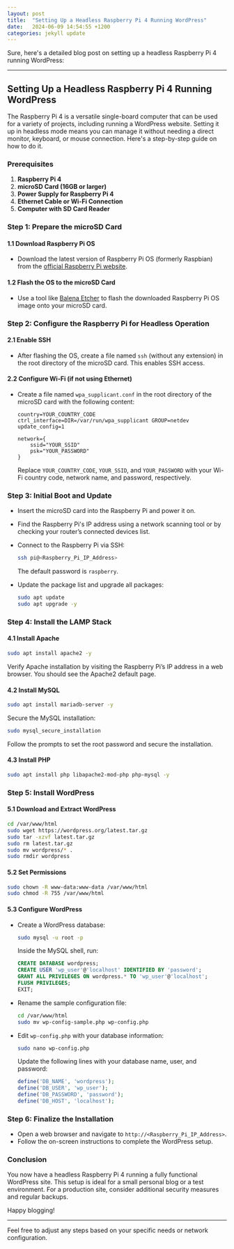 ```yaml
---
layout: post
title:  "Setting Up a Headless Raspberry Pi 4 Running WordPress"
date:   2024-06-09 14:54:55 +1200
categories: jekyll update
---
```


Sure, here's a detailed blog post on setting up a headless Raspberry Pi 4 running WordPress:

---

## Setting Up a Headless Raspberry Pi 4 Running WordPress

The Raspberry Pi 4 is a versatile single-board computer that can be used for a variety of projects, including running a WordPress website. Setting it up in headless mode means you can manage it without needing a direct monitor, keyboard, or mouse connection. Here's a step-by-step guide on how to do it.

### Prerequisites

1. **Raspberry Pi 4**
2. **microSD Card (16GB or larger)**
3. **Power Supply for Raspberry Pi 4**
4. **Ethernet Cable or Wi-Fi Connection**
5. **Computer with SD Card Reader**

### Step 1: Prepare the microSD Card

#### 1.1 Download Raspberry Pi OS

- Download the latest version of Raspberry Pi OS (formerly Raspbian) from the [official Raspberry Pi website](https://www.raspberrypi.org/software/operating-systems/).

#### 1.2 Flash the OS to the microSD Card

- Use a tool like [Balena Etcher](https://www.balena.io/etcher/) to flash the downloaded Raspberry Pi OS image onto your microSD card.

### Step 2: Configure the Raspberry Pi for Headless Operation

#### 2.1 Enable SSH

- After flashing the OS, create a file named `ssh` (without any extension) in the root directory of the microSD card. This enables SSH access.

#### 2.2 Configure Wi-Fi (if not using Ethernet)

- Create a file named `wpa_supplicant.conf` in the root directory of the microSD card with the following content:

  ```
  country=YOUR_COUNTRY_CODE
  ctrl_interface=DIR=/var/run/wpa_supplicant GROUP=netdev
  update_config=1

  network={
      ssid="YOUR_SSID"
      psk="YOUR_PASSWORD"
  }
  ```

  Replace `YOUR_COUNTRY_CODE`, `YOUR_SSID`, and `YOUR_PASSWORD` with your Wi-Fi country code, network name, and password, respectively.

### Step 3: Initial Boot and Update

- Insert the microSD card into the Raspberry Pi and power it on.
- Find the Raspberry Pi's IP address using a network scanning tool or by checking your router’s connected devices list.
- Connect to the Raspberry Pi via SSH:
  
  ```sh
  ssh pi@<Raspberry_Pi_IP_Address>
  ```

  The default password is `raspberry`.

- Update the package list and upgrade all packages:

  ```sh
  sudo apt update
  sudo apt upgrade -y
  ```

### Step 4: Install the LAMP Stack

#### 4.1 Install Apache

  ```sh
  sudo apt install apache2 -y
  ```

  Verify Apache installation by visiting the Raspberry Pi’s IP address in a web browser. You should see the Apache2 default page.

#### 4.2 Install MySQL

  ```sh
  sudo apt install mariadb-server -y
  ```

  Secure the MySQL installation:

  ```sh
  sudo mysql_secure_installation
  ```

  Follow the prompts to set the root password and secure the installation.

#### 4.3 Install PHP

  ```sh
  sudo apt install php libapache2-mod-php php-mysql -y
  ```

### Step 5: Install WordPress

#### 5.1 Download and Extract WordPress

  ```sh
  cd /var/www/html
  sudo wget https://wordpress.org/latest.tar.gz
  sudo tar -xzvf latest.tar.gz
  sudo rm latest.tar.gz
  sudo mv wordpress/* .
  sudo rmdir wordpress
  ```

#### 5.2 Set Permissions

  ```sh
  sudo chown -R www-data:www-data /var/www/html
  sudo chmod -R 755 /var/www/html
  ```

#### 5.3 Configure WordPress

- Create a WordPress database:

  ```sh
  sudo mysql -u root -p
  ```

  Inside the MySQL shell, run:

  ```sql
  CREATE DATABASE wordpress;
  CREATE USER 'wp_user'@'localhost' IDENTIFIED BY 'password';
  GRANT ALL PRIVILEGES ON wordpress.* TO 'wp_user'@'localhost';
  FLUSH PRIVILEGES;
  EXIT;
  ```

- Rename the sample configuration file:

  ```sh
  cd /var/www/html
  sudo mv wp-config-sample.php wp-config.php
  ```

- Edit `wp-config.php` with your database information:

  ```sh
  sudo nano wp-config.php
  ```

  Update the following lines with your database name, user, and password:

  ```php
  define('DB_NAME', 'wordpress');
  define('DB_USER', 'wp_user');
  define('DB_PASSWORD', 'password');
  define('DB_HOST', 'localhost');
  ```

### Step 6: Finalize the Installation

- Open a web browser and navigate to `http://<Raspberry_Pi_IP_Address>`.
- Follow the on-screen instructions to complete the WordPress setup.

### Conclusion

You now have a headless Raspberry Pi 4 running a fully functional WordPress site. This setup is ideal for a small personal blog or a test environment. For a production site, consider additional security measures and regular backups.

Happy blogging!

---

Feel free to adjust any steps based on your specific needs or network configuration.
